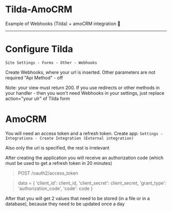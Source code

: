 # Tilda-AmoCRM
Example of Webhooks (Tilda) + amoCRM integration 🍪
***
# Configure Tilda
`Site Settings - Forms - Other - Webhooks`

Create Webhooks, where your url is inserted.
Other parameters are not required "Api Method" - off


Note: your view must return 200.
If you use redirects or other methods in your handler - then you won't need Webhooks in your settings, just replace action="your ulr" of Tilda form

# AmoCRM
You will need an access token and a refresh token.
Create app: `Settings - Integrations - Create Integration (External integration)`

Also only the url is specified, the rest is irrelevant

After creating the application you will receive an authorization code (which must be used to get a refresh token in 20 minutes)

>POST /oauth2/access_token

>data = {
  'client_id': client_id, 
  'client_secret': client_secret,
  'grant_type': 'authorization_code',
  'code': code
  }
  
  After that you will get 2 values that need to be stored (in a file or in a database), because they need to be updated once a day
  
